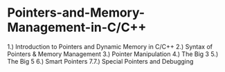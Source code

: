 # Pointers-and-Memory-Management-in-C/C++

1.) Introduction to Pointers and Dynamic Memory in C/C++
2.) Syntax of Pointers & Memory Management
3.) Pointer Manipulation
4.) The Big 3
5.) The Big 5
6.) Smart Pointers
7.7.) Special Pointers and Debugging
